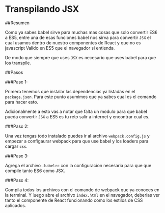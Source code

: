 # Transpilando JSX

##Resumen

Como ya sabes babel sirve para muchas mas cosas que solo convertir ES6 a ES5, entre una de esas funciones babel nos sirva para convertir `JSX` el cual usamos dentro de nuestro componentes de React y que no es javascript Valido en ES5 que el navegador si entienda.

De modo que siempre que uses `JSX` es necesario que uses babel para que los transpile.


##Pasos

###Paso 1:

Primero tenemos que instalar las dependencias ya listadas en el `package.json`. Para este punto asumimos que ya sabes cual es el comando para hacer esto.

Adicionalmente a esto vas a notar que falta un modulo para que babel pueda convertir `JSX` a ES5 es tu reto salir a internet y encontrar cual es.

###Paso 2:

Una vez tengas todo instalado puedes ir al archivo `webpack.config.js` y empezar a configaurar webpack para que use babel y los loaders para cargar `css`.

###Paso 3:

Agrega el archivo `.babelrc` con la configuracion necesaria para que que compile tanto ES6 como JSX.

###Paso 4:

Compila todos los archivos con el comando de webpack que ya conoces en la terminal. Y luego abre el archivo `index.html` en el navegador, deberias ver tanto el componente de React funcionando como los estilos de CSS aplicados.
